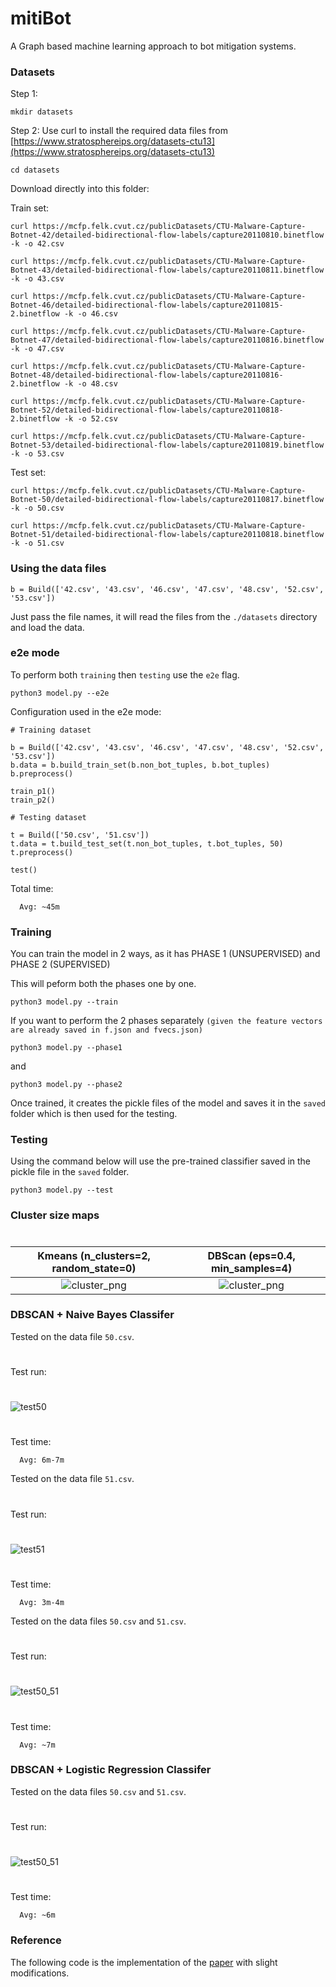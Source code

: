 # mitiBot
A Graph based machine learning approach to bot mitigation systems.

### Datasets

Step 1:
  ```
  mkdir datasets
  ```

Step 2:
  Use curl to install the required data files from [https://www.stratosphereips.org/datasets-ctu13](https://www.stratosphereips.org/datasets-ctu13)

  ```
  cd datasets
  ```

  Download directly into this folder:

  Train set:
  ```
  curl https://mcfp.felk.cvut.cz/publicDatasets/CTU-Malware-Capture-Botnet-42/detailed-bidirectional-flow-labels/capture20110810.binetflow -k -o 42.csv

  curl https://mcfp.felk.cvut.cz/publicDatasets/CTU-Malware-Capture-Botnet-43/detailed-bidirectional-flow-labels/capture20110811.binetflow -k -o 43.csv

  curl https://mcfp.felk.cvut.cz/publicDatasets/CTU-Malware-Capture-Botnet-46/detailed-bidirectional-flow-labels/capture20110815-2.binetflow -k -o 46.csv

  curl https://mcfp.felk.cvut.cz/publicDatasets/CTU-Malware-Capture-Botnet-47/detailed-bidirectional-flow-labels/capture20110816.binetflow -k -o 47.csv

  curl https://mcfp.felk.cvut.cz/publicDatasets/CTU-Malware-Capture-Botnet-48/detailed-bidirectional-flow-labels/capture20110816-2.binetflow -k -o 48.csv

  curl https://mcfp.felk.cvut.cz/publicDatasets/CTU-Malware-Capture-Botnet-52/detailed-bidirectional-flow-labels/capture20110818-2.binetflow -k -o 52.csv

  curl https://mcfp.felk.cvut.cz/publicDatasets/CTU-Malware-Capture-Botnet-53/detailed-bidirectional-flow-labels/capture20110819.binetflow -k -o 53.csv
  ```

  Test set:
  ```
  curl https://mcfp.felk.cvut.cz/publicDatasets/CTU-Malware-Capture-Botnet-50/detailed-bidirectional-flow-labels/capture20110817.binetflow -k -o 50.csv

  curl https://mcfp.felk.cvut.cz/publicDatasets/CTU-Malware-Capture-Botnet-51/detailed-bidirectional-flow-labels/capture20110818.binetflow -k -o 51.csv
  ```


### Using the data files

```
b = Build(['42.csv', '43.csv', '46.csv', '47.csv', '48.csv', '52.csv', '53.csv'])
```

Just pass the file names, it will read the files from the `./datasets` directory and load the data.


### e2e mode

To perform both `training` then `testing` use the `e2e` flag.

```
python3 model.py --e2e
```

Configuration used in the e2e mode:

```
# Training dataset

b = Build(['42.csv', '43.csv', '46.csv', '47.csv', '48.csv', '52.csv', '53.csv'])
b.data = b.build_train_set(b.non_bot_tuples, b.bot_tuples)
b.preprocess()

train_p1()
train_p2()

# Testing dataset

t = Build(['50.csv', '51.csv'])
t.data = t.build_test_set(t.non_bot_tuples, t.bot_tuples, 50)
t.preprocess()

test()
```

Total time:
```
  Avg: ~45m
```



### Training

You can train the model in 2 ways, as it has PHASE 1 (UNSUPERVISED) and PHASE 2 (SUPERVISED)

This will peform both the phases one by one.
```
python3 model.py --train
```

If you want to perform the 2 phases separately `(given the feature vectors are already saved in f.json and fvecs.json)`

```
python3 model.py --phase1
```

and

```
python3 model.py --phase2
```

Once trained, it creates the pickle files of the model and saves it in the `saved` folder which is then used for the testing.


### Testing

Using the command below will use the pre-trained classifier saved in the pickle file in the `saved` folder.
```
python3 model.py --test
```

### Cluster size maps
#
 Kmeans (n_clusters=2, random_state=0) | DBScan (eps=0.4, min_samples=4)
:-------------------------:|:-------------------------:
![cluster_png](screenshots/kmeans.png)  |  ![cluster_png](screenshots/dbscan.png)

### DBSCAN + Naive Bayes Classifer

Tested on the data file `50.csv`.
#
Test run:
#
![test50](screenshots/test50.png)
#
Test time:
```
  Avg: 6m-7m
```

Tested on the data file `51.csv`.
#
Test run:
#
![test51](screenshots/test51.png)
#
Test time:
```
  Avg: 3m-4m
```

Tested on the data files `50.csv` and `51.csv`.
#
Test run:
#
![test50_51](screenshots/test50_51_db_nb.png)
#
Test time:
```
  Avg: ~7m
```

### DBSCAN + Logistic Regression Classifer

Tested on the data files `50.csv` and `51.csv`.
#
Test run:
#
![test50_51](screenshots/test50_51_db_lr.png)
#
Test time:
```
  Avg: ~6m
```

### Reference

The following code is the implementation of the [paper](https://arxiv.org/pdf/1902.08538.pdf)
with slight modifications.
